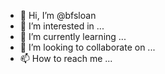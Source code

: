 - 👋 Hi, I’m @bfsloan
- 👀 I’m interested in ...
- 🌱 I’m currently learning ...
- 💞️ I’m looking to collaborate on ...
- 📫 How to reach me ...

<!---
bfsloan/bfsloan is a ✨ special ✨ repository because its `README.md` (this file) appears on your GitHub profile.
You can click the Preview link to take a look at your changes.
--->
